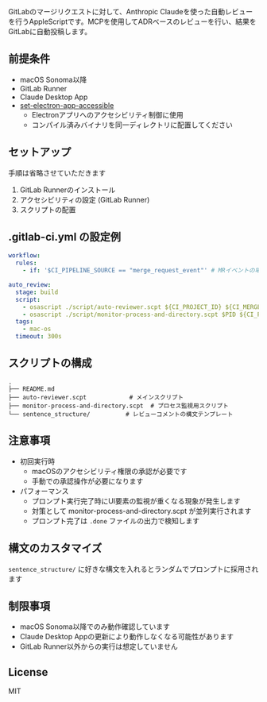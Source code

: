 GitLabのマージリクエストに対して、Anthropic Claudeを使った自動レビューを行うAppleScriptです。MCPを使用してADRベースのレビューを行い、結果をGitLabに自動投稿します。

## 前提条件

- macOS Sonoma以降
- GitLab Runner
- Claude Desktop App
- [set-electron-app-accessible](https://github.com/JonathanGawrych/set-electron-app-accessible)
  - Electronアプリへのアクセシビリティ制御に使用
  - コンパイル済みバイナリを同一ディレクトリに配置してください

## セットアップ

手順は省略させていただきます

1. GitLab Runnerのインストール
2. アクセシビリティの設定 (GitLab Runner)
3. スクリプトの配置

## .gitlab-ci.yml の設定例

```yaml
workflow:
  rules:
    - if: '$CI_PIPELINE_SOURCE == "merge_request_event"' # MRイベントの場合のみ実行

auto_review:
  stage: build
  script:
    - osascript ./script/auto-reviewer.scpt ${CI_PROJECT_ID} ${CI_MERGE_REQUEST_IID} ${CI_PROJECT_DIR} & PID=$!;
    - osascript ./script/monitor-process-and-directory.scpt $PID ${CI_PROJECT_DIR}
  tags:
    - mac-os
  timeout: 300s
```

## スクリプトの構成

```
.
├── README.md
├── auto-reviewer.scpt            # メインスクリプト
├── monitor-process-and-directory.scpt  # プロセス監視用スクリプト
└── sentence_structure/          # レビューコメントの構文テンプレート
```

## 注意事項

- 初回実行時
  - macOSのアクセシビリティ権限の承認が必要です
  - 手動での承認操作が必要になります
- パフォーマンス
  - プロンプト実行完了時にUI要素の監視が重くなる現象が発生します
  - 対策として monitor-process-and-directory.scpt が並列実行されます
  - プロンプト完了は `.done` ファイルの出力で検知します

## 構文のカスタマイズ

`sentence_structure/` に好きな構文を入れるとランダムでプロンプトに採用されます

## 制限事項

- macOS Sonoma以降でのみ動作確認しています
- Claude Desktop Appの更新により動作しなくなる可能性があります
- GitLab Runner以外からの実行は想定していません

## License

MIT
